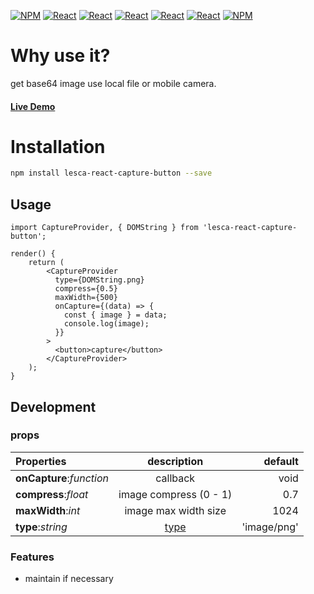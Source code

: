 [![NPM](https://img.shields.io/badge/NPM-ba443f?style=for-the-badge&logo=npm&logoColor=white)](https://www.npmjs.com/)
[![React](https://img.shields.io/badge/Node.js-43853D?style=for-the-badge&logo=node.js&logoColor=white)](https://nodejs.org/en/)
[![React](https://img.shields.io/badge/-ReactJs-61DAFB?style=for-the-badge&logo=react&logoColor=white)](https://zh-hant.reactjs.org/)
[![React](https://img.shields.io/badge/Less-1d365d?style=for-the-badge&logo=less&logoColor=white)](https://lesscss.org/)
[![React](https://img.shields.io/badge/HTML5-E34F26?style=for-the-badge&logo=html5&logoColor=white)](https://www.w3schools.com/html/)
[![React](https://img.shields.io/badge/-CSS3-1572B6?style=for-the-badge&logo=css3&logoColor=white)](https://www.w3schools.com/css/)
[![NPM](https://img.shields.io/badge/DEV-Jameshsu1125-9cf?style=for-the-badge)](https://www.npmjs.com/~jameshsu1125)

# Why use it?

get base64 image use local file or mobile camera.

#### [Live Demo](https://jameshsu1125.github.io/lesca-react-capture-button/)

# Installation

```sh
npm install lesca-react-capture-button --save
```

## Usage

```JSX
import CaptureProvider, { DOMString } from 'lesca-react-capture-button';

render() {
    return (
        <CaptureProvider
          type={DOMString.png}
          compress={0.5}
          maxWidth={500}
          onCapture={(data) => {
            const { image } = data;
            console.log(image);
          }}
        >
          <button>capture</button>
        </CaptureProvider>
    );
}

```

## Development

### props

| Properties               |                                           description                                           |     default |
| :----------------------- | :---------------------------------------------------------------------------------------------: | ----------: |
| **onCapture**:_function_ |                                            callback                                             |        void |
| **compress**:_float_     |                                     image compress (0 - 1)                                      |         0.7 |
| **maxWidth**:_int_       |                                      image max width size                                       |        1024 |
| **type**:_string_        | [type](https://developer.mozilla.org/en-US/docs/Web/API/HTMLCanvasElement/toDataURL#parameters) | 'image/png' |

### Features

- maintain if necessary
